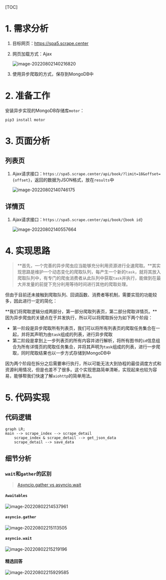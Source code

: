 [TOC]

# 1. 需求分析

1. 目标网页：https://spa5.scrape.center

2. 网页加载方式：Ajax

    ![image-20220802140216820](6.3_aiohttp实战.assets/image-20220802140216820.png)

3. 使用异步爬取的方式，保存到MongoDB中



# 2. 准备工作

安装异步实现的MongoDB存储库`motor`：

```shell
pip3 install motor
```

# 3. 页面分析

## 列表页

1. Ajax请求接口：`https://spa5.scrape.center/api/book/?limit=18&offset={offset}`，返回的数据为JSON格式，放在`results`中

    ![image-20220802140746175](6.3_aiohttp实战.assets/image-20220802140746175.png)

## 详情页

1. Ajax请求接口：`https://spa5.scrape.center/api/book/{book id}`

    ![image-20220802140557664](6.3_aiohttp实战.assets/image-20220802140557664.png)

# 4. 实现思路

>  **首先，一个完善的异步爬虫应当能够充分利用资源进行全速爬取。**其实现思路是维护一个动态变化的爬取队列，每产生一个新的`task`，就将其放入爬取队列中，有专门的爬虫消费者从此队列中获取`task`并执行，能做到在最大并发量的前提下充分利用等待时间进行其他的爬取处理。

但由于目前还未接触到爬取队列、回调函数、消费者等机制，需要实现的功能较多，因此进行一定的简化：

**我们将爬取逻辑分成两部分，第一部分爬取列表页，第二部分爬取详情页。**因为异步爬虫的关键点在于并发执行，所以可以将爬取拆分为如下两个阶段：

+ 第一阶段是异步爬取所有列表页，我们可以将所有列表页的爬取任务集合在一起，并将其声明为由`task`组成的列表，进行异步爬取
+ 第二阶段是拿到上一步列表页的所有内容并进行解析，将所有图书的`id`信息组合为所有详情页的爬取任务集合，并将其声明为`task`组成的列表，进行一步爬取，同时爬取结果也以一步方式存储到MongoDB中

因为两个阶段在拆分之后需要串行执行，所以可能无法大到协程的最佳调度方式和资源利用情况，但是也差不了很多。这个实现思路简单清晰，实现起来也较为容易，能够帮我们快速了解`aiohttp`的简单用法。

# 5. 代码实现

## 代码逻辑

```mermaid
graph LR;
main --> scrape_index --> scrape_detail
	scrape_index & scrape_detail --> get_json_data
	scrape_detail --> save_data
```

## 细节分析

### `wait`和`gather`的区别 

> [Asyncio.gather vs asyncio.wait](https://discuss.dizzycoding.com/asyncio-gather-vs-asyncio-wait/)

#### `Awaitables`

![image-20220802214537961](6.3_aiohttp实战.assets/image-20220802214537961.png)

#### `asyncio.gather`

![image-20220802215113505](6.3_aiohttp实战.assets/image-20220802215113505.png)

#### `asyncio.wait`

![image-20220802215219196](6.3_aiohttp实战.assets/image-20220802215219196.png)

#### 精选回答

![image-20220802215929585](6.3_aiohttp实战.assets/image-20220802215929585.png)
